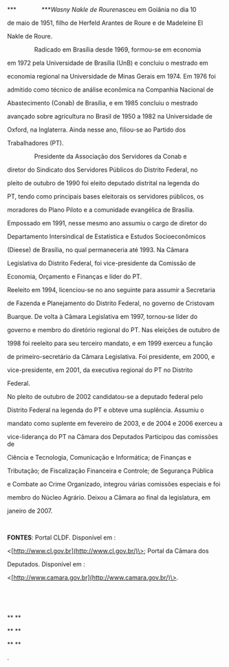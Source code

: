 

 



***               ****Wasny Nakle de Roure*nasceu em Goiânia no dia 10

de maio de 1951, filho de Herfeld Arantes de Roure e de Madeleine El

Nakle de Roure.



                Radicado em Brasília desde 1969, formou-se em economia

em 1972 pela Universidade de Brasília (UnB) e concluiu o mestrado em

economia regional na Universidade de Minas Gerais em 1974. Em 1976 foi

admitido como técnico de análise econômica na Companhia Nacional de

Abastecimento (Conab) de Brasília, e em 1985 concluiu o mestrado

avançado sobre agricultura no Brasil de 1950 a 1982 na Universidade de

Oxford, na Inglaterra. Ainda nesse ano, filiou-se ao Partido dos

Trabalhadores (PT).



                Presidente da Associação dos Servidores da Conab e

diretor do Sindicato dos Servidores Públicos do Distrito Federal, no

pleito de outubro de 1990 foi eleito deputado distrital na legenda do

PT, tendo como principais bases eleitorais os servidores públicos, os

moradores do Plano Piloto e a comunidade evangélica de Brasília.

Empossado em 1991, nesse mesmo ano assumiu o cargo de diretor do

Departamento Intersindical de Estatística e Estudos Socioeconômicos

(Dieese) de Brasília, no qual permaneceria até 1993. Na Câmara

Legislativa do Distrito Federal, foi vice-presidente da Comissão de

Economia, Orçamento e Finanças e líder do PT.



Reeleito em 1994, licenciou-se no ano seguinte para assumir a Secretaria

de Fazenda e Planejamento do Distrito Federal, no governo de Cristovam

Buarque. De volta à Câmara Legislativa em 1997, tornou-se líder do

governo e membro do diretório regional do PT. Nas eleições de outubro de

1998 foi reeleito para seu terceiro mandato, e em 1999 exerceu a função

de primeiro-secretário da Câmara Legislativa. Foi presidente, em 2000, e

vice-presidente, em 2001, da executiva regional do PT no Distrito

Federal.



No pleito de outubro de 2002 candidatou-se a deputado federal pelo

Distrito Federal na legenda do PT e obteve uma suplência. Assumiu o

mandato como suplente em fevereiro de 2003, e de 2004 e 2006 exerceu a

vice-liderança do PT na Câmara dos Deputados Participou das comissões de

Ciência e Tecnologia, Comunicação e Informática; de Finanças e

Tributação; de Fiscalização Financeira e Controle; de Segurança Pública

e Combate ao Crime Organizado, integrou várias comissões especiais e foi

membro do Núcleo Agrário. Deixou a Câmara ao final da legislatura, em

janeiro de 2007.



 



**FONTES**: Portal CLDF. Disponível em :

\<[http://www.cl.gov.br](http://www.cl.gov.br/)\>; Portal da Câmara dos

Deputados. Disponível em :

\<[http://www.camara.gov.br](http://www.camara.gov.br/)\>.



 



               



** **



** **



** **



.

